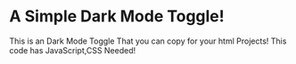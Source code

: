 # A Simple Dark Mode Toggle!
This is an Dark Mode Toggle That you can copy for your html Projects!
This code has JavaScript,CSS Needed!


